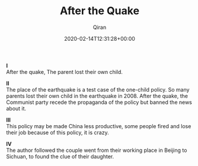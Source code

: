 ﻿---
title: After the Quake
author: Qiran
type: post
date: 2020-02-14T12:31:28+00:00
aliases: ["/after-the-quake/"]
categories:
  - "One Child: The Story of China's Most Radical Experiment"

---
**I**  
After the quake, The parent lost their own child.

**II**  
The place of the earthquake is a test case of the one-child policy. So many parents lost their own child in the earthquake in 2008. After the quake, the Communist party recede the propaganda of the policy but banned the news about it.

**III**  
This policy may be made China less productive, some people fired and lose their job because of this policy, it is crazy.

**IV**  
The author followed the couple went from their working place in Beijing to Sichuan, to found the clue of their daughter.
